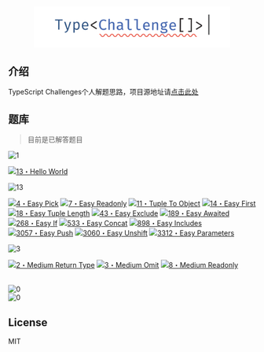 <p align='center'>
  <img src='./screenshots/logo.svg' width='400'/>
</p>

## 介绍

TypeScript Challenges个人解题思路，项目源地址请[点击此处](https://github.com/type-challenges/type-challenges)

## 题库

> 目前是已解答题目

<img src="https://img.shields.io/badge/%E7%83%AD%E8%BA%AB-1-teal" alt="1"/>

<a href="./answers/00013-warm-hello-world/README.md" target="_blank"><img src="https://img.shields.io/badge/-13%E3%83%BBHello%20World-teal" alt="13・Hello World"/></a>

<img src="https://img.shields.io/badge/%E7%AE%80%E5%8D%95-13-7aad0c" alt="13" />

<a href="./answers/00004-easy-pick/README.md" target="_blank"><img src="https://img.shields.io/badge/-4%E3%83%BBEasy%20Pick-7aad0c" alt="4・Easy Pick"/></a> <a href="./answers/00007-easy-readonly/README.md" target="_blank"><img src="https://img.shields.io/badge/-7%E3%83%BBEasy%20Readonly-7aad0c" alt="7・Easy Readonly"/></a> <a href="./answers/00011-tuple-to-object/README.md" target="_blank"><img src="https://img.shields.io/badge/-11%E3%83%BBTuple%20To%20Object-7aad0c" alt="11・Tuple To Object"/></a> <a href="./answers/00014-easy-first/README.md" target="_blank"><img src="https://img.shields.io/badge/-14%E3%83%BBEasy%20First-7aad0c" alt="14・Easy First"/></a> <a href="./answers/00018-easy-tuple-length/README.md" target="_blank"><img src="https://img.shields.io/badge/-18%E3%83%BBEasy%20Tuple%20Length-7aad0c" alt="18・Easy Tuple Length"/></a> <a href="./answers/00043-easy-exclude/README.md" target="_blank"><img src="https://img.shields.io/badge/-43%E3%83%BBEasy%20Exclude-7aad0c" alt="43・Easy Exclude"/></a> <a href="./answers/00189-easy-awaited/README.md" target="_blank"><img src="https://img.shields.io/badge/-189%E3%83%BBEasy%20Awaited-7aad0c" alt="189・Easy Awaited"/></a> <a href="./answers/00268-easy-if/README.md" target="_blank"><img src="https://img.shields.io/badge/-268%E3%83%BBEasy%20If-7aad0c" alt="268・Easy If"/></a> <a href="./answers/00533-easy-concat/README.md" target="_blank"><img src="https://img.shields.io/badge/-533%E3%83%BBEasy%20Concat-7aad0c" alt="533・Easy Concat"/></a> <a href="./answers/00898-easy-includes/README.md" target="_blank"><img src="https://img.shields.io/badge/-898%E3%83%BBEasy%20Includes-7aad0c" alt="898・Easy Includes"/></a> <a href="./answers/03057-easy-push/README.md" target="_blank"><img src="https://img.shields.io/badge/-3057%E3%83%BBEasy%20Push-7aad0c" alt="3057・Easy Push"/></a> <a href="./answers/03060-easy-unshift/README.md" target="_blank"><img src="https://img.shields.io/badge/-3060%E3%83%BBEasy%20Unshift-7aad0c" alt="3060・Easy Unshift"/></a> <a href="./answers/03312-easy-parameters/README.md" target="_blank"><img src="https://img.shields.io/badge/-3312%E3%83%BBEasy%20Parameters-7aad0c" alt="3312・Easy Parameters"/></a>

<img src="https://img.shields.io/badge/%E4%B8%AD%E7%AD%89-3-cd8c27" alt="3" />

<a href="./answers/00002-medium-return-type/README.md" target="_blank"><img src="https://img.shields.io/badge/-2%E3%83%BBMedium%20Return%20Type-cd8c27" alt="2・Medium Return Type"/></a> <a href="./answers/00003-medium-omit/README.md" target="_blank"><img src="https://img.shields.io/badge/-3%E3%83%BBMedium%20Omit-cd8c27" alt="3・Medium Omit"/></a> <a href="./answers/00008-medium-readonly-2/README.md" target="_blank"><img src="https://img.shields.io/badge/-8%E3%83%BBMedium%20Readonly-cd8c27" alt="8・Medium Readonly"/></a>

<br/>

<img src="https://img.shields.io/badge/%E5%9B%B0%E9%9A%BE-0-d64540" alt="0" />

<br/>

<img src="https://img.shields.io/badge/%E5%9C%B0%E7%8B%B1-0-b02d8e" alt="0" />

## License

MIT